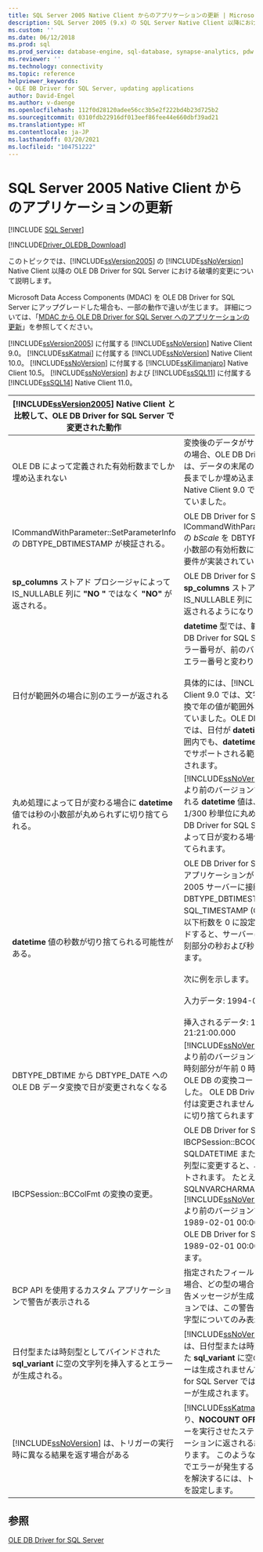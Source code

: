 ```yaml
---
title: SQL Server 2005 Native Client からのアプリケーションの更新 | Microsoft Docs
description: SQL Server 2005 (9.x) の SQL Server Native Client 以降における OLE DB Driver for SQL Server の破壊的変更について説明します。
ms.custom: ''
ms.date: 06/12/2018
ms.prod: sql
ms.prod_service: database-engine, sql-database, synapse-analytics, pdw
ms.reviewer: ''
ms.technology: connectivity
ms.topic: reference
helpviewer_keywords:
- OLE DB Driver for SQL Server, updating applications
author: David-Engel
ms.author: v-daenge
ms.openlocfilehash: 112f0d28120adee56cc3b5e2f222bd4b23d725b2
ms.sourcegitcommit: 0310fdb22916df013eef86fee44e660dbf39ad21
ms.translationtype: HT
ms.contentlocale: ja-JP
ms.lasthandoff: 03/20/2021
ms.locfileid: "104751222"
---
```

# <a name="updating-applications-from-sql-server-2005-native-client"></a>SQL Server 2005 Native Client からのアプリケーションの更新
[!INCLUDE [SQL Server](../../../includes/applies-to-version/sql-asdb-asdbmi-asa-pdw.md)]

[!INCLUDE[Driver_OLEDB_Download](../../../includes/driver_oledb_download.md)]

  このトピックでは、[!INCLUDE[ssVersion2005](../../../includes/ssversion2005-md.md)] の [!INCLUDE[ssNoVersion](../../../includes/ssnoversion-md.md)] Native Client 以降の OLE DB Driver for SQL Server における破壊的変更について説明します。  

 Microsoft Data Access Components (MDAC) を OLE DB Driver for SQL Server にアップグレードした場合も、一部の動作で違いが生じます。 詳細については、「[MDAC から OLE DB Driver for SQL Server へのアプリケーションの更新](../../oledb/applications/updating-an-application-to-oledb-driver-for-sql-server-from-mdac.md)」を参照してください。  

 [!INCLUDE[ssVersion2005](../../../includes/ssversion2005-md.md)] に付属する [!INCLUDE[ssNoVersion](../../../includes/ssnoversion-md.md)] Native Client 9.0。 [!INCLUDE[ssKatmai](../../../includes/sskatmai-md.md)] に付属する [!INCLUDE[ssNoVersion](../../../includes/ssnoversion-md.md)] Native Client 10.0。  [!INCLUDE[ssNoVersion](../../../includes/ssnoversion-md.md)] に付属する [!INCLUDE[ssKilimanjaro](../../../includes/sskilimanjaro-md.md)] Native Client 10.5。 [!INCLUDE[ssNoVersion](../../../includes/ssnoversion-md.md)] および [!INCLUDE[ssSQL11](../../../includes/sssql11-md.md)] に付属する [!INCLUDE[ssSQL14](../../../includes/sssql14-md.md)] Native Client 11.0。  

|[!INCLUDE[ssVersion2005](../../../includes/ssversion2005-md.md)] Native Client と比較して、OLE DB Driver for SQL Server で変更された動作|説明|  
|------------------------------------------------------------------------------------|-----------------|  
|OLE DB によって定義された有効桁数までしか埋め込まれない|変換後のデータがサーバーに送信される変換の場合、OLE DB Driver for SQL Server では、データの末尾の 0 は **datetime** 値の最大長までしか埋め込まれません。 SQL Server Native Client 9.0 では、9 桁まで埋め込まれていました。|  
|ICommandWithParameter::SetParameterInfo の DBTYPE_DBTIMESTAMP が検証される。|OLE DB Driver for SQL Server では、ICommandWithParameter::SetParameterInfo の *bScale* を DBTYPE_DBTIMESTAMP の秒の小数部の有効桁数に設定するための OLE DB 要件が実装されています。|  
|**sp_columns** ストアド プロシージャによって IS_NULLABLE 列に **"NO "** ではなく **"NO"** が返される。|OLE DB Driver for SQL Server では、**sp_columns** ストアド プロシージャによって IS_NULLABLE 列に **"NO "** ではなく **"NO"** が返されるようになりました。|  
|日付が範囲外の場合に別のエラーが返される|**datetime** 型では、範囲外の日付に対して OLE DB Driver for SQL Server によって返されるエラー番号が、前のバージョンで返されていたエラー番号と変わります。<br /><br /> 具体的には、[!INCLUDE[ssNoVersion](../../../includes/ssnoversion-md.md)] Native Client 9.0 では、文字列から **datetime** への変換で年の値が範囲外の場合は 22007 が返されていました。OLE DB Driver for SQL Server では、日付が **datetime2** でサポートされる範囲内でも、**datetime** または **smalldatetime** でサポートされる範囲外の場合、22008 が返されます。|  
|丸め処理によって日が変わる場合に **datetime** 値では秒の小数部が丸められずに切り捨てられる。|[!INCLUDE[ssNoVersion](../../../includes/ssnoversion-md.md)] Native Client 10.0 より前のバージョンでは、サーバーに送信される **datetime** 値は、クライアントによって 1/300 秒単位に丸められていました。 OLE DB Driver for SQL Server では、丸め処理によって日が変わる場合、秒の小数部が切り捨てられます。|  
|**datetime** 値の秒数が切り捨てられる可能性がある。|OLE DB Driver for SQL Server でビルドしたアプリケーションが [!INCLUDE[ssNoVersion](../../../includes/ssnoversion-md.md)] 2005 サーバーに接続する場合、型識別子を DBTYPE_DBTIMESTAMP (OLE DB) または SQL_TIMESTAMP (ODBC) に設定し、小数点以下桁数を 0 に設定して datetime 列にバインドすると、サーバーに送信されるデータの時刻部分の秒および秒の小数部が切り捨てられます。<br /><br /> 次に例を示します。<br /><br /> 入力データ: 1994-08-21 21:21:36.000<br /><br /> 挿入されるデータ: 1994-08-21 21:21:00.000|  
|DBTYPE_DBTIME から DBTYPE_DATE への OLE DB データ変換で日が変更されなくなる|[!INCLUDE[ssNoVersion](../../../includes/ssnoversion-md.md)] Native Client 10.0 より前のバージョンでは、DBTYPE_DATE の時刻部分が午前 0 時から 0.5 秒以内の場合、OLE DB の変換コードによって日が変更されました。 OLE DB Driver for SQL Server では日付は変更されません (秒の小数部は丸められずに切り捨てられます)。|  
|IBCPSession::BCColFmt の変換の変更。|OLE DB Driver for SQL Server で IBCPSession::BCOColFmt を使用して SQLDATETIME または SQLDATETIME を文字列型に変更すると、小数部の値がエクスポートされます。 たとえば、SQLDATETIME 型を SQLNVARCHARMAX 型に変換すると、[!INCLUDE[ssNoVersion](../../../includes/ssnoversion-md.md)] Native Client 10.0 より前のバージョンでは、<br /> 1989-02-01 00:00:00 が返されます。<br />OLE DB Driver for SQL Server では、 <br />1989-02-01 00:00:00.0000000 が返されます。|  
|BCP API を使用するカスタム アプリケーションで警告が表示される|指定されたフィールド長をデータ長が上回る場合、どの型の場合でも BCP API によって警告メッセージが生成されます。 以前のバージョンでは、この警告は、すべての型ではなく文字型についてのみ表示されました。|  
|日付型または時刻型としてバインドされた **sql_variant** に空の文字列を挿入するとエラーが生成される。|[!INCLUDE[ssNoVersion](../../../includes/ssnoversion-md.md)] Native Client 9.0 では、日付型または時刻型としてバインドされた **sql_variant** に空の文字列を挿入してもエラーは生成されませんでした。 OLE DB Driver for SQL Server では、この場合に正しくエラーが生成されます。|  
|[!INCLUDE[ssNoVersion](../../../includes/ssnoversion-md.md)] は、トリガーの実行時に異なる結果を返す場合がある|[!INCLUDE[ssKatmai](../../../includes/sskatmai-md.md)] で導入された変更により、**NOCOUNT OFF** が有効なときに、トリガーを実行させたステートメントからアプリケーションに返される結果が異なる可能性があります。 このような場合、アプリケーションでエラーが発生することがあります。 エラーを解決するには、トリガーに **NOCOUNT ON** を設定します。|  

## <a name="see-also"></a>参照   
 [OLE DB Driver for SQL Server](../../oledb/oledb-driver-for-sql-server.md)
